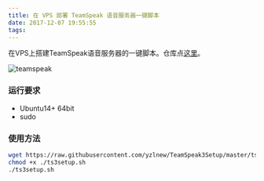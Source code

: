 ```yaml
---
title: 在 VPS 部署 TeamSpeak 语音服务器一键脚本
date: 2017-12-07 19:55:55
tags:
---
```


在VPS上搭建TeamSpeak语音服务器的一键脚本。仓库点[这里](https://github.com/yzlnew/TeamSpeak3Setup)。

![teamspeak](https://www.teamspeak.com/assets/images/logos/teamspeak.png)

<!--more-->

### 运行要求

- Ubuntu14+ 64bit
- sudo

### 使用方法

```bash
wget https://raw.githubusercontent.com/yzlnew/TeamSpeak3Setup/master/ts3setup.sh
chmod +x ./ts3setup.sh
./ts3setup.sh
```
